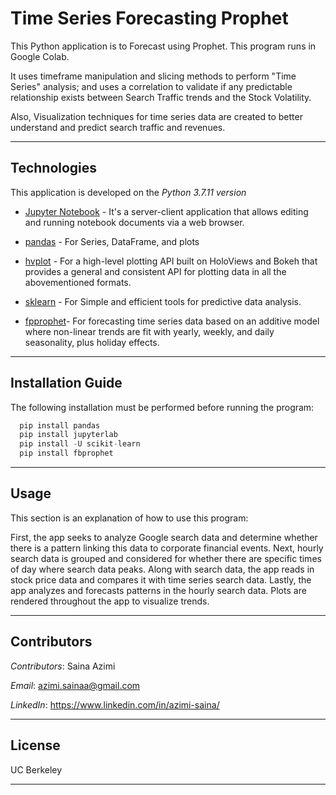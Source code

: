 # **Time Series Forecasting Prophet**
This Python application is to Forecast using Prophet. This program runs in Google Colab.

It uses timeframe manipulation and slicing methods to perform "Time Series" analysis; and uses a correlation to validate if any predictable relationship exists between Search Traffic trends and the Stock Volatility.

Also, Visualization techniques for time series data are created to better understand and predict search traffic and revenues.

---
## Technologies
This application is developed on the *Python 3.7.11 version* 

* [Jupyter Notebook](https://jupyter-notebook-beginner-guide.readthedocs.io/en/latest/what_is_jupyter.html) - It's a server-client application that allows editing and running notebook documents via a web browser.

* [pandas](https://pandas.pydata.org/pandas-docs/stable/index.html) - For Series, DataFrame, and plots

* [hvplot](https://hvplot.holoviz.org/user_guide/Introduction.html) - For a high-level plotting API built on HoloViews and Bokeh that provides a general and consistent API for plotting data in all the abovementioned formats.

* [sklearn](https://scikit-learn.org/stable/index.html) - For Simple and efficient tools for predictive data analysis.


* [fpprophet](https://pypi.org/project/fbprophet/)- For forecasting time series data based on an additive model where non-linear trends are fit with yearly, weekly, and daily seasonality, plus holiday effects.


---
## Installation Guide
The following installation must be performed before running the program:

```python
  pip install pandas
  pip install jupyterlab
  pip install -U scikit-learn
  pip install fbprophet
```


---
## Usage
This section is an explanation of how to use this program: 

First, the app seeks to analyze Google search data and determine whether there is a pattern linking this data to corporate financial events. Next, hourly search data is grouped and considered for whether there are specific times of day where search data peaks. Along with search data, the app reads in stock price data and compares it with time series search data. Lastly, the app analyzes and forecasts patterns in the hourly search data. Plots are rendered throughout the app to visualize trends.

---
## Contributors
*Contributors*: Saina Azimi

*Email*: azimi.sainaa@gmail.com

*LinkedIn*: https://www.linkedin.com/in/azimi-saina/ 

---
## License 
UC Berkeley

----